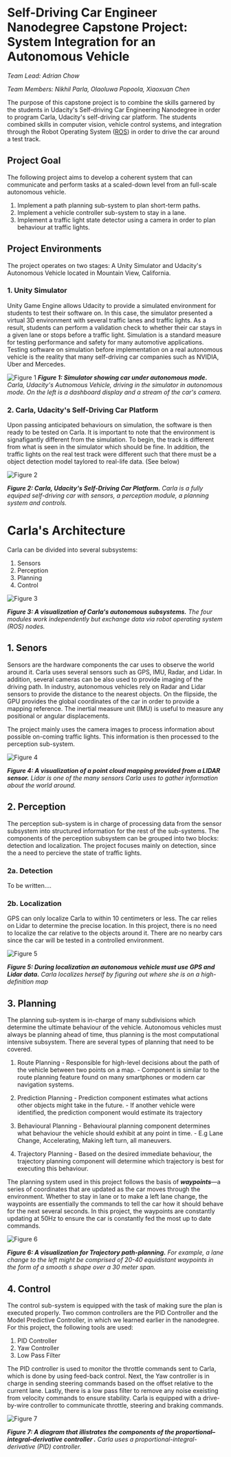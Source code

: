# Self-Driving Car Engineer Nanodegree Capstone Project:  System Integration for an Autonomous Vehicle

*Team Lead: Adrian Chow*

*Team Members: Nikhil Parla, Olaoluwa Popoola, Xiaoxuan Chen*

The purpose of this capstone project is to combine the skills garnered by the students in Udacity's Self-driving Car Engineering Nanodegree in order to program Carla, Udacity's self-driving car platform.  The students combined skills in computer vision, vehicle control systems, and integration through the Robot Operating System ([ROS](https://www.ros.org>)) in order to drive the car around a test track.

## Project Goal

The following project aims to develop a coherent system that can communicate and perform tasks at a scaled-down level from an full-scale autonomous vehicle.

1. Implement a path planning sub-system to plan short-term paths.
2. Implement a vehicle controller sub-system to stay in a lane.
3. Implement a traffic light state detector using a camera in order to plan behaviour at traffic lights.

## Project Environments

The project operates on two stages: A Unity Simulator and Udacity's Autonomous Vehicle located in Mountain View, California.

### 1. Unity Simulator

Unity Game Engine allows Udacity to provide a simulated environment for students to test their software on. In this case, the simulator presented a virtual 3D environment with several traffic lanes and traffic lights. As a result, students can perform a validation check to whether their car stays in a given lane or stops before a traffic light. Simulation is a standard measure for testing performance and safety for many automotive applications. Testing software on simulation before implementation on a real autonomous vehicle is the reality that many self-driving car companies such as NVIDIA, Uber and Mercedes. 

![Figure 1](./Notes/README_Imgs/simulation.png)
***Figure 1: Simulator showing car under autonomous mode.*** *Carla, Udacity's Autnomous Vehicle, driving in the simulator in autonomous mode. On the left is a dashboard display and a stream of the car's camera.*

### 2. Carla, Udacity's Self-Driving Car Platform 

Upon passing anticipated behaviours on simulation, the software is then ready to be tested on Carla. It is important to note that the environment is signafigantly different from the simulation. To begin, the track is different from what is seen in the simulator which should be fine. In addition, the traffic lights on the real test track were different such that there must be a object detection model taylored to real-life data. (See below)

![Figure 2](./Notes/README_Imgs/carla.jpg)

***Figure 2: Carla, Udacity's Self-Driving Car Platform.*** *Carla is a fully equiped self-driving car with sensors, a perception module, a planning system and controls.*


# Carla's Architecture

Carla can be divided into several subsystems:

  1. Sensors
  2. Perception
  3. Planning
  4. Control
  
![Figure 3](./Notes/README_Imgs/carla_architecture.png)

***Figure 3: A visualization of Carla's autonomous subsystems.*** *The four modules work independently but exchange data via robot operating system (ROS) nodes.*

## 1. Senors

  Sensors are the hardware components the car uses to observe the world around it. Carla uses several sensors such as GPS, IMU, Radar, and Lidar. In addition, several cameras can be also used to provide imaging of the driving path. In industry, autonomous vehicles rely on Radar and Lidar sensors to provide the distance to the nearest objects. On the flipside, the GPU provides the global coordinates of the car in order to provide a mapping reference. The inertial measure unit (IMU) is useful to measure any positional or angular displacements. 

  The project mainly uses the camera images to process information about possible on-coming traffic lights. This information is then processed to the perception sub-system.

  ![Figure 4](./Notes/README_Imgs/lidar_pc.png)
  
  ***Figure 4: A visualization of a point cloud mapping provided from a LIDAR sensor.*** *Lidar is one of the many sensors Carla uses to gather information about the world around.*

## 2. Perception

  The perception sub-system is in charge of processing data from the sensor subsystem into structured information for the rest of the sub-systems. The components of the perception subsystem can be grouped into two blocks: detection and localization. The project focuses mainly on detection, since the a need to percieve the state of traffic lights.


### 2a. Detection
  
  To be written....

### 2b. Localization

  GPS can only localize Carla to within 10 centimeters or less. The car relies on Lidar to determine the precise location. In this project, there is no need to localize the car relative to the objects around it. There are no nearby cars since the car will be tested in a controlled environment.

![Figure 5](./Notes/README_Imgs/localization.png)

***Figure 5: During localization an autonomous vehicle must use GPS and Lidar data.*** *Carla localizes herself by figuring out where she is on a high-definition map*

## 3. Planning

  The planning sub-system is in-charge of many subdivisions which determine the ultimate behaviour of the vehicle. Autonomous vehicles must always be planning ahead of time, thus planning is the most computational intensive subsystem.  There are several types of planning that need to be covered.

  1. Route Planning
    - Responsible for high-level decisions about the path of the vehicle between two points on a map.
    - Component is similar to the route planning feature found on many smartphones or modern car navigation systems.
            
  2. Prediction Planning
    - Prediction component estimates what actions other objects might take in the future. 
    - If another vehicle were identified, the prediction component would estimate its trajectory

  3. Behavioural Planning
    -  Behavioural planning component determines what behaviour the vehicle should exhibit at any point in time.
    -  E.g Lane Change, Accelerating, Making left turn, all maneuvers.

  4. Trajectory Planning
    -  Based on the desired immediate behaviour, the trajectory planning component will determine which trajectory is best for executing this behaviour.

  The planning system used in this project follows the basis of ***waypoints***—a series of coordinates that are updated as the car moves through the environment. Whether to stay in lane or to make a left lane change, the waypoints are essentially the commands to tell the car how it should behave for the next several seconds. In this project, the waypoints are constantly updating at 50Hz to ensure the car is constantly fed the most up to date commands.

![Figure 6](./Notes/README_Imgs/waypoints.png)

***Figure 6: A visualization for Trajectory path-planning.*** *For example, a lane change to the left might be comprised of 20-40 equidistant waypoints in the form of a smooth *s* shape over a 30 meter span.*

## 4. Control

  The control sub-system is equipped with the task of making sure the plan is executed properly. Two common controllers are the PID Controller and the Model Predictive Controller, in which we learned earlier in the nanodegree. For this project, the following tools are used:

  1. PID Controller
  2. Yaw Controller
  3. Low Pass Filter

  The PID controller is used to monitor the throttle commands sent to Carla, which is done by using feed-back control. Next, the Yaw controller is in charge in sending steering commands based on the offset relative to the current lane. Lastly, there is a low pass filter to remove any noise exeisting from velocity commands to ensure stability. Carla is equipped with a drive-by-wire controller to communicate throttle, steering and braking commands.

  ![Figure 7](./Notes/README_Imgs/pid.png)

  ***Figure 7: A diagram that illistrates the components of the proportional–integral–derivative controller .*** *Carla uses a proportional-integral-derivative (PID) controller.*